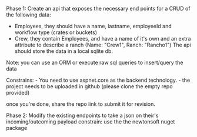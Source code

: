 Phase 1:
Create an api that exposes the necessary end points for a CRUD of the following data:
- Employees, they should have a name, lastname, employeeId and workflow type (crates or buckets)
- Crew, they contain Employees, and have a name of it's own and an extra attribute to describe a ranch (Name: "Crew1", Ranch: "Rancho1")
The api should store the data in a local sqlite db.

Note: you can use an ORM or execute raw sql queries to insert/query the data

Constrains: 
	- You need to use aspnet.core as the backend technology.
	- the project needs to be uploaded in github (please clone the empty repo provided)

once you're done, share the repo link to submit it for revision.

Phase 2:
Modify the existing endpoints to take a json on their's incoming/outcoming payload
constrain: use the the newtonsoft nuget package
